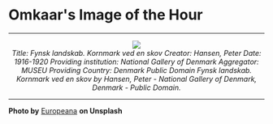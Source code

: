 # Omkaar's Image of the Hour

---

<div align="center">

<a href="https://unsplash.com/photos/a-watercolor-depicts-a-bright-landscape-j8wUCnuNXDk">
  <img src="https://images.unsplash.com/photo-1749746766499-78e86d4d89e6?crop=entropy&cs=tinysrgb&fit=max&fm=jpg&ixid=M3w3NjA2Nzh8MHwxfHJhbmRvbXx8fHx8fHx8fDE3NTE1ODM2MDB8&ixlib=rb-4.1.0&q=80&w=1080" style="max-width:100%; height:auto;">
</a>

<br>
<i>Title: Fynsk landskab. Kornmark ved en skov Creator: Hansen, Peter Date: 1916-1920 Providing institution: National Gallery of Denmark Aggregator: MUSEU Providing Country: Denmark Public Domain Fynsk landskab. Kornmark ved en skov by Hansen, Peter - National Gallery of Denmark, Denmark - Public Domain.</i>

</div>

---

**Photo by** [Europeana](https://unsplash.com/@europeana) **on Unsplash**
